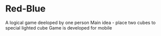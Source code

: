 # Red-Blue
A logical game deeloped by one person
Main idea - place two cubes to special lighted cube
Game is developed for mobile
